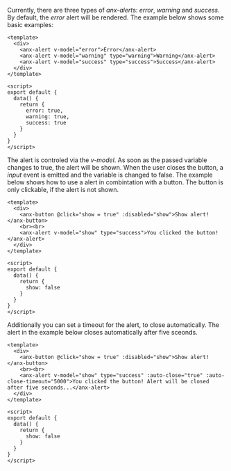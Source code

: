 Currently, there are three types of *anx-alert*s: *error*, *warning* and *success*. By default, the *error* alert will be rendered. The example below shows some basic examples:

```vue
<template>
  <div>
    <anx-alert v-model="error">Error</anx-alert>
    <anx-alert v-model="warning" type="warning">Warning</anx-alert>
    <anx-alert v-model="success" type="success">Success</anx-alert>
  </div>
</template>

<script>
export default {
  data() {
    return {
      error: true,
      warning: true,
      success: true
    }
  }
}
</script>
```

The alert is controled via the *v-model*. As soon as the passed variable changes to true, the alert will be shown. When the user closes the button, a *input* event is emitted and the variable is changed to false. The example below shows how to use a alert in combintation with a button. The button is only clickable, if the alert is not shown.

```vue
<template>
  <div>
    <anx-button @click="show = true" :disabled="show">Show alert!</anx-button>
    <br><br>
    <anx-alert v-model="show" type="success">You clicked the button!</anx-alert>
  </div>
</template>

<script>
export default {
  data() {
    return {
      show: false
    }
  }
}
</script>
```

Additionally you can set a timeout for the alert, to close automatically. The alert in the example below closes automatically after five sceonds.

```vue
<template>
  <div>
    <anx-button @click="show = true" :disabled="show">Show alert!</anx-button>
    <br><br>
    <anx-alert v-model="show" type="success" :auto-close="true" :auto-close-timeout="5000">You clicked the button! Alert will be closed after five seconds...</anx-alert>
  </div>
</template>

<script>
export default {
  data() {
    return {
      show: false
    }
  }
}
</script>
```
